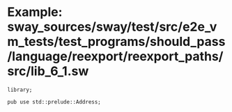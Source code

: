 # Example: sway_sources/sway/test/src/e2e_vm_tests/test_programs/should_pass/language/reexport/reexport_paths/src/lib_6_1.sw

```sway
library;

pub use std::prelude::Address;

```
